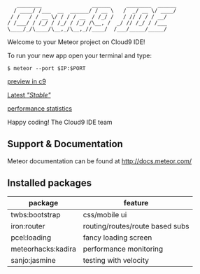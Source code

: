 
       ________                ______     ________  ______
      / ____/ /___  __  ______/ / __ \   /  _/ __ \/ ____/
     / /   / / __ \/ / / / __  / /_/ /   / // / / / __/
    / /___/ / /_/ / /_/ / /_/ /\__, /  _/ // /_/ / /___
    \____/_/\____/\__,_/\__,_//____/  /___/_____/_____/


Welcome to your Meteor project on Cloud9 IDE!

To run your new app open your terminal and type:

    $ meteor --port $IP:$PORT

[preview in c9](https://in-the-shop-laureatets.c9.io/ "preview")

[Latest *"Stable"*](http://intheshop.meteor.com/ "Try  it")

[performance statistics](https://ui.kadira.io/ "perfmon(requires login")

Happy coding!
The Cloud9 IDE team

## Support & Documentation

Meteor documentation can be found at http://docs.meteor.com/

## Installed packages
|package|feature|
|-------|-------|
|twbs:bootstrap     |css/mobile ui|
|iron:router        |routing/routes/route based subs|
|pcel:loading       |fancy loading screen|
|meteorhacks:kadira |performance monitoring|
|sanjo:jasmine      |testing with velocity|
